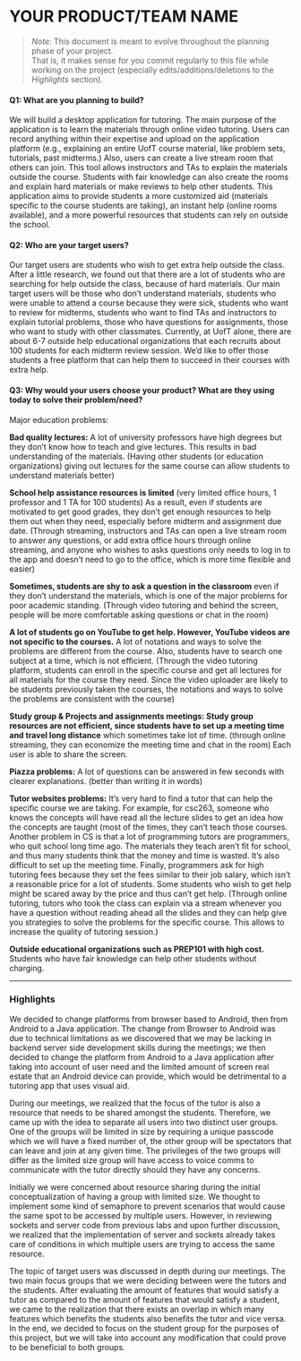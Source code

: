 # YOUR PRODUCT/TEAM NAME

 > _Note:_ This document is meant to evolve throughout the planning phase of your project.    
 > That is, it makes sense for you commit regularly to this file while working on the project (especially edits/additions/deletions to the _Highlights_ section).

#### Q1: What are you planning to build?

We will build a desktop application for tutoring. The main purpose of the application is to learn the materials through online video tutoring. Users can record anything within their expertise and upload on the application platform (e.g., explaining an entire UofT course material, like problem sets, tutorials, past midterms.) Also, users can create a live stream room that others can join. This tool allows instructors and TAs to explain the materials outside the course. Students with fair knowledge can also create the rooms and explain hard materials or make reviews to help other students. This application aims to provide students a more customized aid (materials specific to the course students are taking), an instant help (online rooms available), and a more powerful resources that students can rely on outside the school.


#### Q2: Who are your target users?

Our target users are students who wish to get extra help outside the class. After a little research, we found out that there are a lot of students who are searching for help outside the class, because of hard materials. Our main target users will be those who don’t understand materials, students who were unable to attend a course because they were sick, students who want to review for midterms, students who want to find TAs and instructors to explain tutorial problems, those who have questions for assignments, those who want to study with other classmates. Currently, at UofT alone, there are about 6-7 outside help educational organizations that each recruits about 100 students for each midterm review session. We’d like to offer those students a free platform that can help them to succeed in their courses with extra help. 

#### Q3: Why would your users choose your product? What are they using today to solve their problem/need?

Major education problems:

**Bad quality lectures:** A lot of university professors have high degrees but they don’t know how to teach and give lectures. This results in bad understanding of the materials. (Having other students (or education organizations) giving out lectures for the same course can allow students to understand materials better)

**School help assistance resources is limited** (very limited office hours, 1 professor and 1 TA for 100 students) As a result, even if students are motivated to get good grades, they don’t get enough resources to help them out when they need, especially before midterm and assignment due date. (Through streaming, instructors and TAs can open a live stream room to answer any questions, or add extra office hours through online streaming, and anyone who wishes to asks questions only needs to log in to the app and doesn’t need to go to the office, which is more time flexible and easier)

**Sometimes, students are shy to ask a question in the classroom** even if they don’t understand the materials, which is one of the major problems for poor academic standing. (Through video tutoring and behind the screen, people will be more comfortable asking questions or chat in the room)

**A lot of students go on YouTube to get help. However, YouTube videos are not specific to the courses.** A lot of notations and ways to solve the problems are different from the course. Also, students have to search one subject at a time, which is not efficient. (Through the video tutoring platform, students can enroll in the specific course and get all lectures for all materials for the course they need. Since the video uploader are likely to be students previously taken the courses, the notations and ways to solve the problems are consistent with the course)

**Study group & Projects and assignments meetings: Study group resources are not efficient, since students have to set up a meeting time and travel long distance** which sometimes take lot of time. (through online streaming, they can economize the meeting time and chat in the room) Each user is able to share the screen.

**Piazza problems:** A lot of questions can be answered in few seconds with clearer explanations. (better than writing it in words)

**Tutor websites problems:** It’s very hard to find a tutor that can help the specific course we are taking. For example, for csc263, someone who knows the concepts will have read all the lecture slides to get an idea how the concepts are taught (most of the times, they can’t teach those courses. Another problem in CS is that a lot of programming tutors are programmers, who quit school long time ago. The materials they teach aren’t fit for school, and thus many students think that the money and time is wasted.  It’s also difficult to set up the meeting time. Finally, programmers ask for high tutoring fees because they set the fees similar to their job salary, which isn’t a reasonable price for a lot of students. Some students who wish to get help might be scared away by the price and thus can’t get help. (Through online tutoring, tutors who took the class can explain via a stream whenever you have a question without reading ahead all the slides and they can help give you strategies to solve the problems for the specific course. This allows to increase the quality of tutoring session.)

**Outside educational organizations such as PREP101 with high cost.** Students who have fair knowledge can help other students without charging. 

----

### Highlights

We decided to change platforms from browser based to Android, then from Android to a Java application. The change from Browser to Android was due to technical limitations as we discovered that we may be lacking in backend server side development skills during the meetings; we then decided to change the platform from Android to a Java application after taking into account of user need and the limited amount of screen real estate that an Android device can provide, which would be detrimental to a tutoring app that uses visual aid.

During our meetings, we realized that the focus of the tutor is also a resource that needs to be shared amongst the students. Therefore, we came up with the idea to separate all users into two distinct user groups. One of the groups will be limited in size by requiring a unique passcode which we will have a fixed number of, the other group will be spectators that can leave and join at any given time. The privileges of the two groups will differ as the limited size group will have access to voice comms to communicate with the tutor directly should they have any concerns.

Initially we were concerned about resource sharing during the initial conceptualization of having a group with limited size. We thought to implement some kind of semaphore to prevent scenarios that would cause the same spot to be accessed by multiple users. However, in reviewing sockets and server code from previous labs and upon further discussion, we realized that the implementation of server and sockets already takes care of conditions in which multiple users are trying to access the same resource.

The topic of target users was discussed in depth during our meetings. The two main focus groups that we were deciding between were the tutors and the students. After evaluating the amount of features that would satisfy a tutor as compared to the amount of features that would satisfy a student, we came to the realization that there exists an overlap in which many features which benefits the students also benefits the tutor and vice versa. In the end, we decided to focus on the student group for the purposes of this project, but we will take into account any modification that could prove to be beneficial to both groups.




